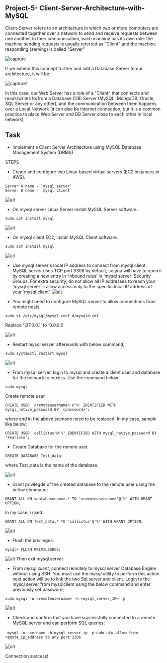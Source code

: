 ## Project-5- Client-Server-Architecture-with-MySQL ##

Client-Server refers to an architecture in which two or more computers are connected together over a network to send and receive requests between one another. In their communication, each machine has its own role: the machine sending requests is usually referred as "Client" and the machine responding (serving) is called "Server"

![capture](./Images/Capture.JPG)

If we extend this concept further and add a Database Server to our architecture, it will be:

![capture1](./Images/Capture1.JPG)

In this case, our Web Server has a role of a "Client" that connects and reads/writes to/from a Database (DB) Server (MySQL, MongoDB, Oracle, SQL Server or any other), and the communication between them happens over a Local Network (it can also be Internet connection, but it is a common practice to place Web Server and DB Server close to each other in local network)

## Task ##
- Implement a Client Server Architecture using MySQL Database Management System (DBMS)

STEPS
- Create and configure two Linux-based virtual servers (EC2 instances in AWS).
```
Server A name - `mysql server`
Server B name - `mysql client`
```
![alt](./Images/Server%20naming.JPG)

- On mysql server Linux Server install MySQL Server software.
```
sudo apt install mysql
```
![alt](./Images/Install%20Mysql%20on%20Server.JPG)
- On mysql client EC2, install MySQL Client software.
```
sudo apt install mysql
```
![alt](./Images/Install%20Mysql%20on%20client.JPG)

- Use mysql server's local IP address to connect from mysql client. MySQL server uses TCP port 3306 by default, so you will have to open it by creating a new entry in ‘Inbound rules’ in ‘mysql server’ Security Groups. For extra security, do not allow all IP addresses to reach your ‘mysql server’ – allow access only to the specific local IP address of your ‘mysql client’.
![alt](./Images/Sql%20Secuorty%20group%20port%20addition.JPG)

- You might need to configure MySQL server to allow connections from remote hosts.
```
sudo vi /etc/mysql/mysql.conf.d/mysqld.cnf
```
Replace ‘127.0.0.1’ to ‘0.0.0.0’

![alt](./Images/sudo%20vi-etc-mysql-mysql.conf.d-mysqld.JPG)

- Restart mysql server afterwards with below command;

```
sudo systemctl restart mysql
```
![alt](./Images/Restart%20Mysql%20server.JPG)

- From mysql server, login to mysql and create a client user and database for the network to ecxess. Use the command below:
```
sudo mysql
```
Create remote user
```
CREATE USER '<remoteusername>'@'%' IDENTIFIED WITH mysql_native_password BY '<password>';
```
where <remoteusername> and <password> in the above scenario need to be replaced. In my case, sample like below;
```
CREATE USER 'callistus'@'%' IDENTIFIED WITH mysql_native_password BY 'Fearless';
```
- Create Database for the remote user.
```
CREATE DATABASE Test_data;
```
where Test_data is the name of the database.

![alt](./Images/create%20database.JPG)

- Grant privilegde of the created database to the remote user using the below command;
```
GRANT ALL ON <databasename>.* TO '<remoteusername>'@'%' WITH GRANT OPTION;
```
In my case, i used ;

```
GRANT ALL ON Test_data.* TO 'callistus'@'%' WITH GRANT OPTION;
```
![alt](./Images/Database%20access%20granted%20to%20remoteuser.JPG)

- Flush the privileges.
```
mysql> FLUSH PRIVILEGDES;
```
![alt](./Images/Flush%20privileges.JPG)
Then exit mysql server.

- From *mysql client*,  connect remotely to mysql server Database Engine without using SSH. You must use the *mysql* utility to perform this action.
next action will be to link the two Sql server and client.
Login to the mysql server from mysqlclient using the below command and enter previously set password;

```
sudo mysql -u <remoteusername> -h <mysql_server_IP> -p
```
![alt](./Images/Login%20from%20client%20to%20server.JPG)



- Check and confirm that you have successfully connected to a remote MySQL server and can perform SQL queries:

 `` mysql -u username -h mysql_server_ip -p``
 ``sudo ufw allow from remote_ip_address to any port 3306``

 ![alt](./Images/database%20connection%20success.JPG)

Connection success!

